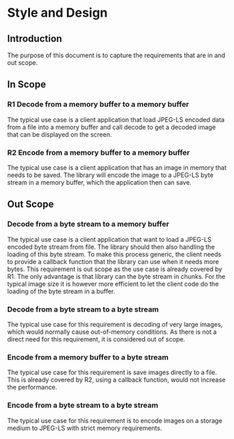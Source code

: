 <!--
  SPDX-FileCopyrightText: © 2020 Team CharLS
  SPDX-License-Identifier: BSD-3-Clause
-->

# Style and Design

## Introduction

The purpose of this document is to capture the requirements that are in and out scope.

## In Scope

### R1 Decode from a memory buffer to a memory buffer

The typical use case is a client application that load JPEG-LS encoded data from a file into a memory buffer
and call decode to get a decoded image that can be displayed on the screen.

### R2 Encode from a memory buffer to a memory buffer

The typical use case is a client application that has an image in memory that needs to be saved.
The library will encode the image to a JPEG-LS byte stream in a memory buffer, which the application
then can save.

## Out Scope

### Decode from a byte stream to a memory buffer

The typical use case is a client application that want to load a JPEG-LS encoded byte stream
from file. The library should then also handling the loading of this byte stream.
To make this process generic, the client needs to provide a callback function that the library
can use when it needs more bytes.
This requirement is out scope as the use case is already covered by R1. The only advantage is that library can
the byte stream in chunks. For the typical image size it is however more efficient to let the client code do
the loading of the byte stream in a buffer.

### Decode from a byte stream to a byte stream

The typical use case for this requirement is decoding of very large images, which would normally cause out-of-memory
conditions. As there is not a direct need for this requirement, it is considered out of scope.

### Encode from a memory buffer to a byte stream

The typical use case for this requirement is save images directly to a file. This is already covered by R2,
using a callback function, would not increase the performance.

### Encode from a byte stream to a byte stream

The typical use case for this requirement is to encode images on a storage medium to JPEG-LS with strict memory
requirements.
